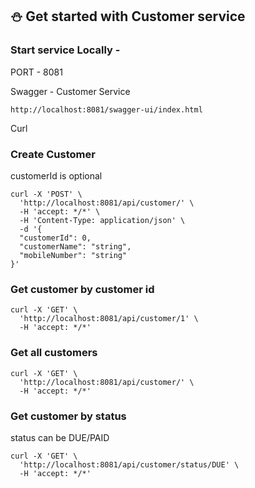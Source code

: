 ## ⛄ Get started with Customer service

### Start service Locally - 
PORT - 8081

Swagger - Customer Service
```
http://localhost:8081/swagger-ui/index.html
```

Curl

### Create Customer
customerId is optional
```
curl -X 'POST' \
  'http://localhost:8081/api/customer/' \
  -H 'accept: */*' \
  -H 'Content-Type: application/json' \
  -d '{
  "customerId": 0,
  "customerName": "string",
  "mobileNumber": "string"
}'
```

### Get customer by customer id
```
curl -X 'GET' \
  'http://localhost:8081/api/customer/1' \
  -H 'accept: */*'
```

### Get all customers
```
curl -X 'GET' \
  'http://localhost:8081/api/customer/' \
  -H 'accept: */*'
```


### Get customer by status
status can be DUE/PAID
```
curl -X 'GET' \
  'http://localhost:8081/api/customer/status/DUE' \
  -H 'accept: */*'
```
